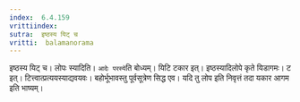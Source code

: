 ```yaml
---
index:  6.4.159
vrittiindex: 
sutra:  इष्ठस्य यिट् च
vritti:  balamanorama 
---
```


इष्ठस्य यिट् च। लोपः स्यादिति। `आदेः परस्ये`ति बोध्यम्। यिटि टकार इत्। इष्ठस्यादिलोपे कृते यिडागमः। ट इत्। टित्त्वात्प्रत्ययस्याद्यवयवः। बहोर्भूभावस्तु पूर्वसूत्रेण सिद्ध एव। यदि तु लोप इति निवृत्तं तदा यकार आगम इति भाष्यम्। 

